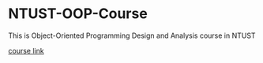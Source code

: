 # NTUST-OOP-Course
This is Object-Oriented Programming Design and Analysis course in NTUST


[course link](http://hungming.ct.ntust.edu.tw/2018fall/ct5707/ct5707.htm)